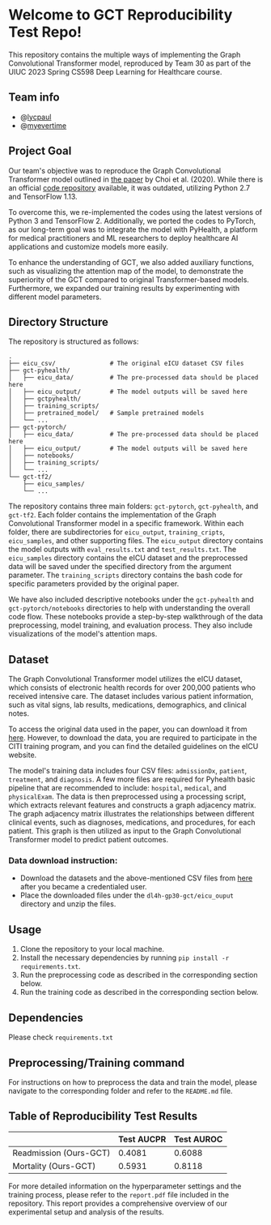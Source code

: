 # Welcome to GCT Reproducibility Test Repo!
This repository contains the multiple ways of implementing the Graph Convolutional Transformer model, reproduced by Team 30 as part of the UIUC 2023 Spring CS598 Deep Learning for Healthcare course.

## Team info
- @[lycpaul](https://github.com/lycpaul)
- @[myevertime](https://github.com/myevertime)

## Project Goal
Our team's objective was to reproduce the Graph Convolutional Transformer model outlined in [the paper](https://arxiv.org/pdf/1906.04716.pdf) by Choi et al. (2020). While there is an official [code repository](https://github.com/Google-Health/records-research/tree/master/graph-convolutional-transformer) available, it was outdated, utilizing Python 2.7 and TensorFlow 1.13. 

To overcome this, we re-implemented the codes using the latest versions of Python 3 and TensorFlow 2. Additionally, we ported the codes to PyTorch, as our long-term goal was to integrate the model with PyHealth, a platform for medical practitioners and ML researchers to deploy healthcare AI applications and customize models more easily.

To enhance the understanding of GCT, we also added auxiliary functions, such as visualizing the attention map of the model, to demonstrate the superiority of the GCT compared to original Transformer-based models. Furthermore, we expanded our training results by experimenting with different model parameters.

## Directory Structure

The repository is structured as follows:
```
.
├── eicu_csv/               # The original eICU dataset CSV files
├── gct-pyhealth/
│   ├── eicu_data/          # The pre-processed data should be placed here
│   ├── eicu_output/        # The model outputs will be saved here
│   ├── gctpyhealth/
│   ├── training_scripts/
│   ├── pretrained_model/   # Sample pretrained models
│   └── ...
├── gct-pytorch/
│   ├── eicu_data/          # The pre-processed data should be placed here
│   ├── eicu_output/        # The model outputs will be saved here
│   ├── notebooks/
│   ├── training_scripts/
│   └── ...
└── gct-tf2/
    ├── eicu_samples/
    └── ...
```

The repository contains three main folders: `gct-pytorch`, `gct-pyhealth`, and `gct-tf2`. Each folder contains the implementation of the Graph Convolutional Transformer model in a specific framework. Within each folder, there are subdirectories for `eicu_output`, `training_cripts`, `eicu_samples`, and other supporting files. The `eicu_output` directory contains the model outputs with `eval_results.txt` and `test_results.txt`.  The `eicu_samples` directory contains the eICU dataset and the preprocessed data will be saved under the specified directory from the argument parameter. The `training_scripts` directory contains the bash code for specific parameters provided by the original paper.

We have also included descriptive notebooks under the `gct-pyhealth` and `gct-pytorch/notebooks` directories to help with understanding the overall code flow. These notebooks provide a step-by-step walkthrough of the data preprocessing, model training, and evaluation process. They also include visualizations of the model's attention maps.

## Dataset
The Graph Convolutional Transformer model utilizes the eICU dataset, which consists of electronic health records for over 200,000 patients who received intensive care. The dataset includes various patient information, such as vital signs, lab results, medications, demographics, and clinical notes.

To access the original data used in the paper, you can download it from [here](https://eicu-crd.mit.edu/gettingstarted/access/). However, to download the data, you are required to participate in the CITI training program, and you can find the detailed guidelines on the eICU website.

The model's training data includes four CSV files: `admissionDx`, `patient`, `treatment`, and `diagnosis`. A few more files are required for Pyhealth basic pipeline that are recommended to include: `hospital`, `medical`, and `physicalExam`. The data is then preprocessed using a processing script, which extracts relevant features and constructs a graph adjacency matrix. The graph adjacency matrix illustrates the relationships between different clinical events, such as diagnoses, medications, and procedures, for each patient. This graph is then utilized as input to the Graph Convolutional Transformer model to predict patient outcomes.

### Data download instruction:
- Download the datasets and the above-mentioned CSV files from [here](https://physionet.org/content/eicu-crd/2.0/#files) after you became a credentialed user.
- Place the downloaded files under the `dl4h-gp30-gct/eicu_ouput` directory and unzip the files.

## Usage
1.  Clone the repository to your local machine.
2.  Install the necessary dependencies by running `pip install -r requirements.txt`.
3.  Run the preprocessing code as described in the corresponding section below.
4.  Run the training code as described in the corresponding section below.

## Dependencies

Please check `requirements.txt`

## Preprocessing/Training command
For instructions on how to preprocess the data and train the model, please navigate to the corresponding folder and refer to the `README.md` file.

## Table of Reproducibility Test Results

|                |Test AUCPR                          |Test AUROC                        |
|----------------|-------------------------------|-----------------------------|
|Readmission (Ours-GCT)|0.4081            |0.6088            |
|Mortality (Ours-GCT)|0.5931            |0.8118            |

For more detailed information on the hyperparameter settings and the training process, please refer to the `report.pdf` file included in the repository. This report provides a comprehensive overview of our experimental setup and analysis of the results.
